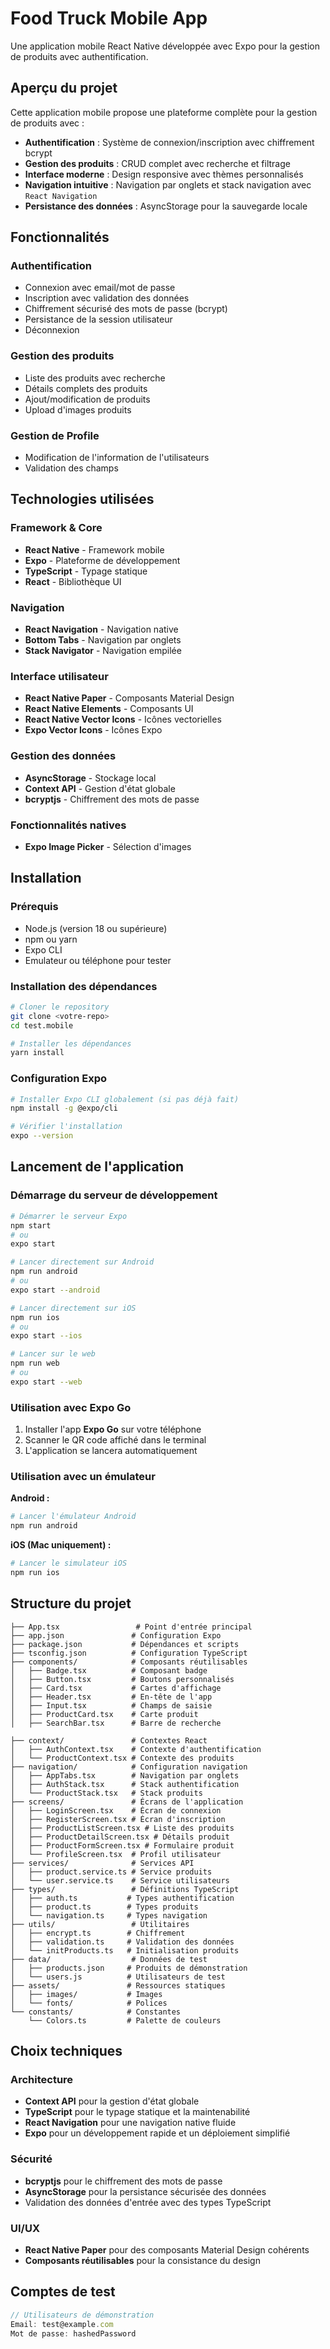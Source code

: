 # Food Truck Mobile App

Une application mobile React Native développée avec Expo pour la gestion de produits avec authentification.

## Aperçu du projet

Cette application mobile propose une plateforme complète pour la gestion de produits avec :
- **Authentification** : Système de connexion/inscription avec chiffrement bcrypt
- **Gestion des produits** : CRUD complet avec recherche et filtrage
- **Interface moderne** : Design responsive avec thèmes personnalisés
- **Navigation intuitive** : Navigation par onglets et stack navigation avec `React Navigation`
- **Persistance des données** : AsyncStorage pour la sauvegarde locale

## Fonctionnalités

### Authentification
- Connexion avec email/mot de passe
- Inscription avec validation des données
- Chiffrement sécurisé des mots de passe (bcrypt)
- Persistance de la session utilisateur
- Déconnexion

### Gestion des produits
- Liste des produits avec recherche
- Détails complets des produits
- Ajout/modification de produits
- Upload d'images produits

### Gestion de Profile
- Modification de l'information de l'utilisateurs
- Validation des champs

## Technologies utilisées

### Framework & Core
- **React Native** - Framework mobile
- **Expo** - Plateforme de développement
- **TypeScript** - Typage statique
- **React** - Bibliothèque UI

### Navigation
- **React Navigation** - Navigation native
- **Bottom Tabs** - Navigation par onglets
- **Stack Navigator** - Navigation empilée

### Interface utilisateur
- **React Native Paper**  - Composants Material Design
- **React Native Elements** - Composants UI
- **React Native Vector Icons** - Icônes vectorielles
- **Expo Vector Icons** - Icônes Expo

### Gestion des données
- **AsyncStorage**  - Stockage local
- **Context API** - Gestion d'état globale
- **bcryptjs** - Chiffrement des mots de passe

### Fonctionnalités natives
- **Expo Image Picker** - Sélection d'images

## Installation

### Prérequis
- Node.js (version 18 ou supérieure)
- npm ou yarn
- Expo CLI
- Emulateur ou téléphone pour tester

### Installation des dépendances

```bash
# Cloner le repository
git clone <votre-repo>
cd test.mobile

# Installer les dépendances
yarn install
```

### Configuration Expo

```bash
# Installer Expo CLI globalement (si pas déjà fait)
npm install -g @expo/cli

# Vérifier l'installation
expo --version
```

## Lancement de l'application

### Démarrage du serveur de développement

```bash
# Démarrer le serveur Expo
npm start
# ou
expo start

# Lancer directement sur Android
npm run android
# ou
expo start --android

# Lancer directement sur iOS
npm run ios
# ou
expo start --ios

# Lancer sur le web
npm run web
# ou
expo start --web
```

### Utilisation avec Expo Go

1. Installer l'app **Expo Go** sur votre téléphone
2. Scanner le QR code affiché dans le terminal
3. L'application se lancera automatiquement

### Utilisation avec un émulateur

**Android :**
```bash
# Lancer l'émulateur Android
npm run android
```

**iOS (Mac uniquement) :**
```bash
# Lancer le simulateur iOS
npm run ios
```

## Structure du projet

```
├── App.tsx                 # Point d'entrée principal
├── app.json               # Configuration Expo
├── package.json           # Dépendances et scripts
├── tsconfig.json          # Configuration TypeScript
├── components/            # Composants réutilisables
│   ├── Badge.tsx          # Composant badge
│   ├── Button.tsx         # Boutons personnalisés
│   ├── Card.tsx           # Cartes d'affichage
│   ├── Header.tsx         # En-tête de l'app
│   ├── Input.tsx          # Champs de saisie
│   ├── ProductCard.tsx    # Carte produit
│   ├── SearchBar.tsx      # Barre de recherche

├── context/               # Contextes React
│   ├── AuthContext.tsx    # Contexte d'authentification
│   └── ProductContext.tsx # Contexte des produits
├── navigation/            # Configuration navigation
│   ├── AppTabs.tsx        # Navigation par onglets
│   ├── AuthStack.tsx      # Stack authentification
│   └── ProductStack.tsx   # Stack produits
├── screens/               # Écrans de l'application
│   ├── LoginScreen.tsx    # Écran de connexion
│   ├── RegisterScreen.tsx # Écran d'inscription
│   ├── ProductListScreen.tsx # Liste des produits
│   ├── ProductDetailScreen.tsx # Détails produit
│   ├── ProductFormScreen.tsx # Formulaire produit
│   └── ProfileScreen.tsx  # Profil utilisateur
├── services/              # Services API
│   ├── product.service.ts # Service produits
│   └── user.service.ts    # Service utilisateurs
├── types/                 # Définitions TypeScript
│   ├── auth.ts           # Types authentification
│   ├── product.ts        # Types produits
│   └── navigation.ts     # Types navigation
├── utils/                 # Utilitaires
│   ├── encrypt.ts        # Chiffrement
│   ├── validation.ts     # Validation des données
│   └── initProducts.ts   # Initialisation produits
├── data/                  # Données de test
│   ├── products.json     # Produits de démonstration
│   └── users.js          # Utilisateurs de test
├── assets/               # Ressources statiques
│   ├── images/           # Images
│   └── fonts/            # Polices
└── constants/            # Constantes
    └── Colors.ts         # Palette de couleurs
```

## Choix techniques

### Architecture
- **Context API** pour la gestion d'état globale
- **TypeScript** pour le typage statique et la maintenabilité
- **React Navigation** pour une navigation native fluide
- **Expo** pour un développement rapide et un déploiement simplifié

### Sécurité
- **bcryptjs** pour le chiffrement des mots de passe
- **AsyncStorage** pour la persistance sécurisée des données
- Validation des données d'entrée avec des types TypeScript

### UI/UX
- **React Native Paper** pour des composants Material Design cohérents
- **Composants réutilisables** pour la consistance du design

## Comptes de test

```javascript
// Utilisateurs de démonstration
Email: test@example.com
Mot de passe: hashedPassword
```